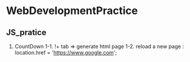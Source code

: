 # WebDevelopmentPractice

## JS_pratice

1. CountDown
   1-1. !+ tab => generate html page
   1-2. reload a new page : location.href = 'https://www.google.com';
